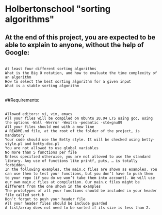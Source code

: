 # Holbertonschool "sorting algorithms"
## At the end of this project, you are expected to be able to explain to anyone, without the help of Google: 
<br>`At least four different sorting algorithms `
<br>`What is the Big O notation, and how to evaluate the time complexity of an algorithm `
<br>`How to select the best sorting algorithm for a given input `
<br>`What is a stable sorting algorithm`

<br>##Requirements:

<br>`Allowed editors: vi, vim, emacs`
<br>`All your files will be compiled on Ubuntu 20.04 LTS using gcc, using the options -Wall -Werror -Wextra -pedantic -std=gnu89`
<br>`All your files should end with a new line`
<br>`A README.md file, at the root of the folder of the project, is mandatory`
<br>`Your code should use the Betty style. It will be checked using betty-style.pl and betty-doc.pl`
<br>`You are not allowed to use global variables`
<br>`No more than 5 functions per file`
<br>`Unless specified otherwise, you are not allowed to use the standard library. Any use of functions like printf, puts, … is totally forbidden.`
<br>`In the following examples, the main.c files are shown as examples. You can use them to test your functions, but you don’t have to push them to your repo (if you do we won’t take them into account). We will use our own main.c files at compilation. Our main.c files might be different from the one shown in the examples`
<br>`The prototypes of all your functions should be included in your header file called sort.h`
<br>`Don’t forget to push your header file`
<br>`All your header files should be include guarded`
<br>`A list/array does not need to be sorted if its size is less than 2.`
